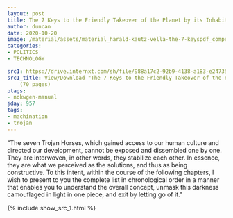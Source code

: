 ```yaml
---
layout: post
title: The 7 Keys to the Friendly Takeover of the Planet by its Inhabitants
author: duncan
date: 2020-10-20
image: /material/assets/material_harald-kautz-vella-the-7-keyspdf_compress.png
categories:
- POLITICS
- TECHNOLOGY

src1: https://drive.internxt.com/sh/file/988a17c2-92b9-4138-a183-e247355c6b99/1ed05695273c1168ba7406fb8050ea82eff66726d209a5d69cb7985aac5ff778
src1_title: View/Download "The 7 Keys to the Friendly Takeover of the Planet by its Inhabitants"
    (70 pages)
ptags:
- nokwgen-manual
jday: 957
tags:
- machination
- trojan
---
```


"The seven Trojan Horses, which gained access to our human culture and directed our development, cannot be exposed and dissembled one by one. They are interwoven, in other words, they stabilize each other. In essence, they are what we perceived as the solutions, and thus as being constructive. To this intent, within the course of the following chapters, I wish to present to you the complete list in chronological order in a manner that enables you to understand the overall concept, unmask this darkness camouflaged in light in one piece, and exit by letting go of it."

<!--more-->

{% include show_src_1.html %}

